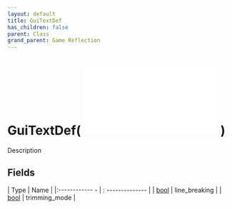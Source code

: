 ```yaml
---
layout: default
title: GuiTextDef
has_children: false
parent: Class
grand_parent: Game Reflection
---
```

# GuiTextDef( ![ GuiTextLineDef ](game-reflection/classes/gui_text_line_def.md) )
Description 

## Fields
| Type | Name |
|:------------ - | : -------------- |
| [bool](game-reflection/components/bool.md) | line_breaking |
| [bool](game-reflection/components/bool.md) | trimming_mode |
